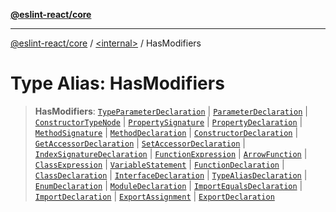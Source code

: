 [**@eslint-react/core**](../../README.md)

***

[@eslint-react/core](../../README.md) / [\<internal\>](../README.md) / HasModifiers

# Type Alias: HasModifiers

> **HasModifiers**: [`TypeParameterDeclaration`](../interfaces/TypeParameterDeclaration.md) \| [`ParameterDeclaration`](../interfaces/ParameterDeclaration.md) \| [`ConstructorTypeNode`](../interfaces/ConstructorTypeNode.md) \| [`PropertySignature`](../interfaces/PropertySignature.md) \| [`PropertyDeclaration`](../interfaces/PropertyDeclaration.md) \| [`MethodSignature`](../interfaces/MethodSignature.md) \| [`MethodDeclaration`](../interfaces/MethodDeclaration.md) \| [`ConstructorDeclaration`](../interfaces/ConstructorDeclaration.md) \| [`GetAccessorDeclaration`](../interfaces/GetAccessorDeclaration.md) \| [`SetAccessorDeclaration`](../interfaces/SetAccessorDeclaration.md) \| [`IndexSignatureDeclaration`](../interfaces/IndexSignatureDeclaration.md) \| [`FunctionExpression`](../interfaces/FunctionExpression.md) \| [`ArrowFunction`](../interfaces/ArrowFunction.md) \| [`ClassExpression`](../interfaces/ClassExpression.md) \| [`VariableStatement`](../interfaces/VariableStatement.md) \| [`FunctionDeclaration`](../interfaces/FunctionDeclaration.md) \| [`ClassDeclaration`](../interfaces/ClassDeclaration.md) \| [`InterfaceDeclaration`](../interfaces/InterfaceDeclaration.md) \| [`TypeAliasDeclaration`](../interfaces/TypeAliasDeclaration.md) \| [`EnumDeclaration`](../interfaces/EnumDeclaration.md) \| [`ModuleDeclaration`](../interfaces/ModuleDeclaration.md) \| [`ImportEqualsDeclaration`](../interfaces/ImportEqualsDeclaration.md) \| [`ImportDeclaration`](../interfaces/ImportDeclaration.md) \| [`ExportAssignment`](../interfaces/ExportAssignment.md) \| [`ExportDeclaration`](../interfaces/ExportDeclaration.md)
